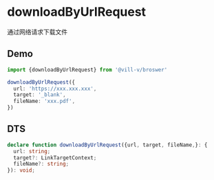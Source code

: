 # downloadByUrlRequest

通过网络请求下载文件

## Demo

```ts
import {downloadByUrlRequest} from '@vill-v/broswer'

downloadByUrlRequest({
  url: 'https://xxx.xxx.xxx',
  target: '_blank',
  fileName: 'xxx.pdf',
})
```

## DTS

```ts
declare function downloadByUrlRequest({url, target, fileName,}: {
  url: string;
  target?: LinkTargetContext;
  fileName?: string;
}): void;
```
